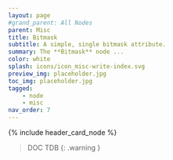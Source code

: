 ```yaml
---
layout: page
#grand_parent: All Nodes
parent: Misc
title: Bitmask
subtitle: A simple, single bitmask attribute.
summary: The **Bitmask** node ...
color: white
splash: icons/icon_misc-write-index.svg
preview_img: placeholder.jpg
toc_img: placeholder.jpg
tagged: 
    - node
    - misc
nav_order: 7
---
```


{% include header_card_node %}

> DOC TDB
{: .warning }